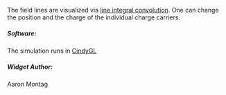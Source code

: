 The field lines are visualized via [line integral convolution](https://en.wikipedia.org/wiki/Line_integral_convolution). One can change the position and the charge of the individual charge carriers.

##### Software:
  The simulation runs in [CindyGL](https://cindyjs.org/docs/cindygltutorial/)

##### Widget Author:
  Aaron Montag
